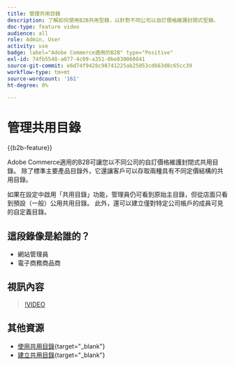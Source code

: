 ```yaml
---
title: 管理共用目錄
description: 了解如何使用B2B共用型錄，以針對不同公司以自訂價格維護封閉式型錄。
doc-type: feature video
audience: all
role: Admin, User
activity: use
badge: label="Adobe Commerce適用的B2B" type="Positive"
exl-id: 74fb5548-a077-4c09-a351-0be830060841
source-git-commit: e6d74f9428c98741225ab25053cd663d8c65cc39
workflow-type: tm+mt
source-wordcount: '161'
ht-degree: 0%

---
```


# 管理共用目錄

{{b2b-feature}}

Adobe Commerce適用的B2B可讓您以不同公司的自訂價格維護封閉式共用目錄。 除了標準主要產品目錄外，它還讓客戶可以存取兩種具有不同定價結構的共用目錄。

如果在設定中啟用「共用目錄」功能，管理員仍可看到原始主目錄，但從店面只看到預設（一般）公用共用目錄。 此外，還可以建立僅對特定公司帳戶的成員可見的自定義目錄。

## 這段錄像是給誰的？

- 網站管理員
- 電子商務商品商

## 視訊內容

>[!VIDEO](https://video.tv.adobe.com/v/344446?quality=12&learn=on)

## 其他資源

- [使用共用目錄](https://experienceleague.adobe.com/docs/commerce-admin/b2b/shared-catalogs/catalog-shared.html){target="_blank"}
- [建立共用目錄](https://experienceleague.adobe.com/docs/commerce-admin/b2b/shared-catalogs/define/catalog-shared-create.html){target="_blank"}
